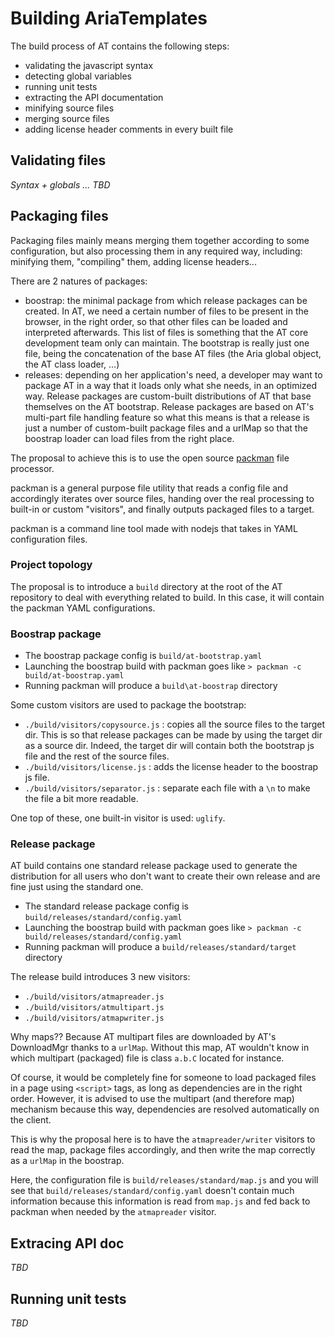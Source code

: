 # Building AriaTemplates

The build process of AT contains the following steps:

- validating the javascript syntax
- detecting global variables
- running unit tests
- extracting the API documentation
- minifying source files
- merging source files
- adding license header comments in every built file

## Validating files

*Syntax + globals ... TBD*

## Packaging files

Packaging files mainly means merging them together according to some configuration, but also processing them in any required way, including: minifying them, "compiling" them, adding license headers...

There are 2 natures of packages:

- boostrap: the minimal package from which release packages can be created. In AT, we need a certain number of files to be present in the browser, in the right order, so that other files can be loaded and interpreted afterwards. This list of files is something that the AT core development team only can maintain. The bootstrap is really just one file, being the concatenation of the base AT files (the Aria global object, the AT class loader, ...)
- releases: depending on her application's need, a developer may want to package AT in a way that it loads only what she needs, in an optimized way. Release packages are custom-built distributions of AT that base themselves on the AT bootstrap. Release packages are based on AT's multi-part file handling feature so what this means is that a release is just a number of custom-built package files and a urlMap so that the boostrap loader can load files from the right place.

The proposal to achieve this is to use the open source [packman](https://github.com/captainbrosset/packman) file processor.

packman is a general purpose file utility that reads a config file and accordingly iterates over source files, handing over the real processing to built-in or custom "visitors", and finally outputs packaged files to a target.

packman is a command line tool made with nodejs that takes in YAML configuration files.

### Project topology

The proposal is to introduce a `build` directory at the root of the AT repository to deal with everything related to build. In this case, it will contain the packman YAML configurations.

### Boostrap package

- The boostrap package config is `build/at-bootstrap.yaml`
- Launching the boostrap build with packman goes like `> packman -c build/at-boostrap.yaml`
- Running packman will produce a `build\at-boostrap` directory

Some custom visitors are used to package the bootstrap:

- `./build/visitors/copysource.js` : copies all the source files to the target dir. This is so that release packages can be made by using the target dir as a source dir. Indeed, the target dir will contain both the bootstrap js file and the rest of the source files.
- `./build/visitors/license.js` : adds the license header to the boostrap js file.
- `./build/visitors/separator.js` : separate each file with a `\n` to make the file a bit more readable.

One top of these, one built-in visitor is used: `uglify`.

### Release package

AT build contains one standard release package used to generate the distribution for all users who don't want to create their own release and are fine just using the standard one.

- The standard release package config is `build/releases/standard/config.yaml`
- Launching the boostrap build with packman goes like `> packman -c build/releases/standard/config.yaml`
- Running packman will produce a `build/releases/standard/target` directory

The release build introduces 3 new visitors:

- `./build/visitors/atmapreader.js`
- `./build/visitors/atmultipart.js`
- `./build/visitors/atmapwriter.js`

Why maps?? Because AT multipart files are downloaded by AT's DownloadMgr thanks to a `urlMap`. Without this map, AT wouldn't know in which multipart (packaged) file is class `a.b.C` located for instance.

Of course, it would be completely fine for someone to load packaged files in a page using `<script>` tags, as long as dependencies are in the right order. However, it is advised to use the multipart (and therefore map) mechanism because this way, dependencies are resolved automatically on the client.

This is why the proposal here is to have the `atmapreader/writer` visitors to read the map, package files accordingly, and then write the map correctly as a `urlMap` in the boostrap.

Here, the configuration file is `build/releases/standard/map.js` and you will see that `build/releases/standard/config.yaml` doesn't contain much information because this information is read from `map.js` and fed back to packman when needed by the `atmapreader` visitor.

## Extracing API doc

*TBD*

## Running unit tests

*TBD*